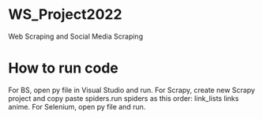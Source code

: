 # WS_Project2022
Web Scraping and Social Media Scraping
# How to run code
For BS, open py file in Visual Studio and run.
For Scrapy, create new Scrapy project and copy paste spiders.run spiders as this order:
link_lists
links
anime. 
For Selenium, open py file and run.

